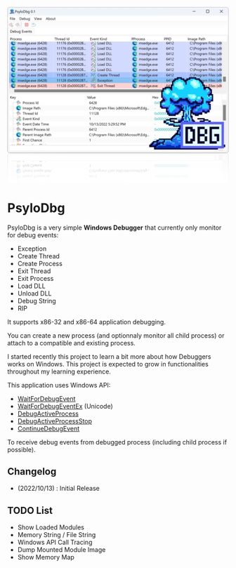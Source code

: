 <p align="center">
<img src="Assets\image.png"/>
</p>

# PsyloDbg

PsyloDbg is a very simple **Windows Debugger** that currently only monitor for debug events:

* Exception
* Create Thread
* Create Process
* Exit Thread
* Exit Process
* Load DLL
* Unload DLL
* Debug String
* RIP

It supports x86-32 and x86-64 application debugging.

You can create a new process (and optionnaly monitor all child process) or attach to a compatible and existing process.

I started recently this project to learn a bit more about how Debuggers works on Windows. This project is expected to grow in functionalities throughout my learning experience.

This application uses Windows API:

* [WaitForDebugEvent](https://learn.microsoft.com/en-us/windows/win32/api/debugapi/nf-debugapi-waitfordebugevent)
* [WaitForDebugEventEx](https://learn.microsoft.com/en-us/windows/win32/api/debugapi/nf-debugapi-waitfordebugeventex) (Unicode)
* [DebugActiveProcess](https://learn.microsoft.com/en-us/windows/win32/api/debugapi/nf-debugapi-debugactiveprocess)
* [DebugActiveProcessStop](https://learn.microsoft.com/en-us/windows/win32/api/debugapi/nf-debugapi-debugactiveprocessstop)
* [ContinueDebugEvent](https://learn.microsoft.com/en-us/windows/win32/api/debugapi/nf-debugapi-continuedebugevent)

To receive debug events from debugged process (including child process if possible).

## Changelog

- (2022/10/13) : Initial Release

## TODO List

* Show Loaded Modules
* Memory String / File String
* Windows API Call Tracing
* Dump Mounted Module Image
* Show Memory Map


